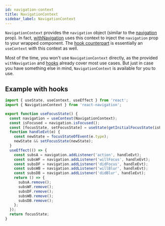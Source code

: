 ```yaml
---
id: navigation-context
title: NavigationContext
sidebar_label: NavigationContext
---
```


`NavigationContext` provides the `navigation` object (similar to the [navigation](navigation-prop.md) prop). In fact, [withNavigation](with-navigation.md) uses this context to inject the `navigation` prop to your wrapped component. The [hook counterpart](https://github.com/react-navigation/react-navigation-hooks#usenavigation) is essentially an `useContext` with this context as well.

Most of the time, you won't use `NavigationContext` directly, as the provided `withNavigation` and [hooks](https://github.com/react-navigation/react-navigation-hooks) already cover most use cases. But just in case you have something else in mind, `NavigationContext` is available for you to use.

## Example with hooks

```js
import { useState, useContext, useEffect } from 'react';
import { NavigationContext } from 'react-navigation';

export function useFocusState() {
  const navigation = useContext(NavigationContext);
  const isFocused = navigation.isFocused();
  const [focusState, setFocusState] = useState(getInitialFocusState(isFocused));
  function handleEvt(e) {
    const newState = focusStateOfEvent(e.type);
    newState && setFocusState(newState);
  }
  useEffect(() => {
    const subsA = navigation.addListener('action', handleEvt);
    const subsWF = navigation.addListener('willFocus', handleEvt);
    const subsDF = navigation.addListener('didFocus', handleEvt);
    const subsWB = navigation.addListener('willBlur', handleEvt);
    const subsDB = navigation.addListener('didBlur', handleEvt);
    return () => {
      subsA.remove();
      subsWF.remove();
      subsDF.remove();
      subsWB.remove();
      subsDB.remove();
    };
  });
  return focusState;
}
```
